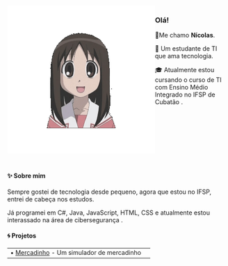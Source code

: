<img align="left" src="https://raw.githubusercontent.com/ninowhere/ninowhere/refs/heads/main/sataandagi.gif">


### Olá!

👾Me chamo **Nícolas**.

🦀 Um estudante de TI que ama tecnologia.

🎓 Atualmente estou cursando o curso de TI com Ensino Médio Integrado no IFSP de Cubatão .

<br>
<br>
<br>
<br>
<br>
<br>
<br>

#### ✨ Sobre mim

Sempre gostei de tecnologia desde pequeno, agora que estou no IFSP, entrei de cabeça nos estudos.

Já programei em C#, Java, JavaScript, HTML, CSS e atualmente estou interassado na área de cibersegurança .

#### 🌀 Projetos

|                                                                                                                                                                                                                                                                                                                                                                                                                                                                                                                                                                                                                                                                                                                                                                                                                                                                                                                                                                                                                                                                                                                                                                                                                                                                                                                                                                                                                                                                                                                                                                                                                                                                        |                                                                                                                                                                                                                                                                                                                                                                                                                                                                                                                                                                                                                                                                                                                                                                                                                                                                                                                                                                                                                                                                                                                                                                                                                                                                                                         |
| ------------------------------------------------------------------------------------------------------------------------------------------------------------------------------------------------------------------------------------------------------------------------------------------------------------------------------------------------------------------------------------------------------------------------------------------------------------------------------------------------------------------------------------------------------------------------------------------------------------------------------------------------------------------------------------------------------------------------------------------------------------------------------------------------------------------------------------------------------------------------------------------------------------------------------------------------------------------------------------------------------------------------------------------------------------------------------------------------------------------------------------------------------------------------------------------------------------------------------------------------------------------------------------------------------------------------------------------------------------------------------------------------------------------------------------------------------------------------------------------------------------------------------------------------------------------------------------------------------------------------------------------------------------------------------ | --------------------------------------------------------------------------------------------------------------------------------------------------------------------------------------------------------------------------------------------------------------------------------------------------------------------------------------------------------------------------------------------------------------------------------------------------------------------------------------------------------------------------------------------------------------------------------------------------------------------------------------------------------------------------------------------------------------------------------------------------------------------------------------------------------------------------------------------------------------------------------------------------------------------------------------------------------------------------------------------------------------------------------------------------------------------------------------------------------------------------------------------------------------------------------------------------------------------------------------------------------------------------------------------------------------------------------------------------------------------------------- |
| • [Mercadinho](https://github.com/ninowhere/Mercadinho) - Um simulador de mercadinho<br>






</div>
